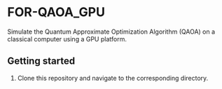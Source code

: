 # FOR-QAOA_GPU
Simulate the Quantum Approximate Optimization Algorithm (QAOA) on a classical computer using a GPU platform.

## Getting started

1. Clone this repository and navigate to the corresponding directory.

